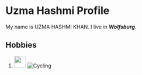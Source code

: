 # Uzma Hashmi Profile

My name is UZMA HASHMI KHAN. I live in _**Wolfsburg**_.

## Hobbies
1. <img height="32" width="32" src="https://cdn.simpleicons.org/simpleicons/00ccff99" /> ![Cycling]([url](https://i.gifer.com/8tVa.gif))


